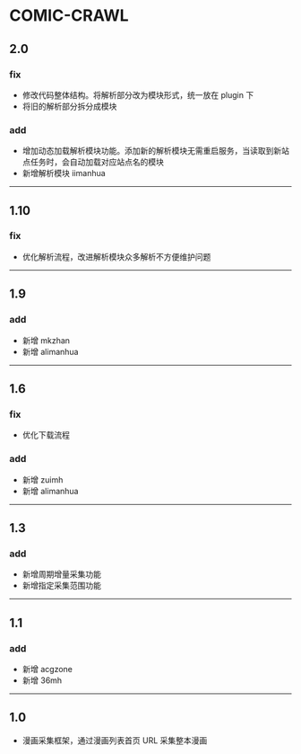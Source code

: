 # COMIC-CRAWL

## 2.0
### fix
* 修改代码整体结构。将解析部分改为模块形式，统一放在 plugin 下   
* 将旧的解析部分拆分成模块

### add
* 增加动态加载解析模块功能。添加新的解析模块无需重启服务，当读取到新站点任务时，会自动加载对应站点名的模块
* 新增解析模块 iimanhua 
***


## 1.10
### fix
* 优化解析流程，改进解析模块众多解析不方便维护问题
***


## 1.9
### add
* 新增 mkzhan 
* 新增 alimanhua
***

## 1.6
### fix 
* 优化下载流程
### add
* 新增 zuimh
* 新增 alimanhua
***

## 1.3    
### add
* 新增周期增量采集功能
* 新增指定采集范围功能
***

## 1.1
### add
* 新增 acgzone
* 新增 36mh
***

## 1.0
* 漫画采集框架，通过漫画列表首页 URL 采集整本漫画
